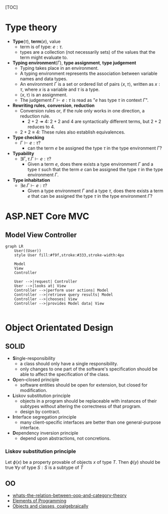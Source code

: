 [TOC]

# Type theory

- **Type**($\tau$), **term**($e$), value
  - term is of type: $e:\tau$.
  - types are a collection (not necessarily sets) of the values that the term might evaluate to.
- **Typing environment**($\Gamma$), **type assignment**, **type judgement**
  - Typing takes place in an environment.
  - A typing environment represents the association between variable names and data types.
  - An environment $\Gamma$ is a set or ordered list of pairs $\langle x,\tau \rangle$, written as $x:\tau$, where $x$ is a variable and $\tau$ is a type.
  - $\langle x,\tau \rangle$ is an assignment.
  - The judgement $\Gamma \vdash e:\tau$ is read as "$e$ has type $\tau$ in context $\Gamma$".
- **Rewriting rules**, **conversion**, **reduction**
  - Conversion rules or, if the rule only works in one direction, a reduction rule.
    - $2+2\twoheadrightarrow 4$: $2+2$ and $4$ are syntactically different terms, but $2+2$ reduces to $4$.
  - $2+2 \equiv 4$: These rules also establish equivalences.
- **Type checking**
  - $\Gamma \vdash e:\tau ?$
    - can the term $e$ be assigned the type $\tau$ in the type environment $\Gamma$?
- **Typability**
  - $\exists \Gamma ,\tau .\Gamma \vdash e:\tau ?$
    - Given a term $e$, does there exists a type environment $\Gamma$ and a type $\tau$ such that the term $e$ can be assigned the type $\tau$ in the type environment $\Gamma$.
- **Type inhabitation**
  - $\displaystyle \exists e.\Gamma \vdash e:\tau ?$
    - Given a type environment $\Gamma$ and a type $\tau$, does there exists a term $e$ that can be assigned the type $\tau$ in the type environment $\Gamma$?

# ASP.NET Core MVC

## Model View Controller

```mermaid
graph LR
    User((User))
    style User fill:#f9f,stroke:#333,stroke-width:4px

    Model
    View
    Controller

    User -->|request| Controller
    User -->|looks at| View
    Controller -->|perform user actions| Model
    Controller -->|retrieve query results| Model
    Controller -->|chooses| View
    Controller -->|provides Model data| View
    
```

# Object Orientated Design

## SOLID

- **S**ingle-responsibility
  - a class should only have a single responsibility.
  - only changes to one part of the software's specification should be able to affect the specification of the class.
- **O**pen–closed principle
  - software entities should be open for extension, but closed for modification.
- **L**iskov substitution principle
  - objects in a program should be replaceable with instances of their subtypes without altering the correctness of that program.
  - design by contract.
- **I**nterface segregation principle
  - many client-specific interfaces are better than one general-purpose interface.
- **D**ependency inversion principle
  - depend upon abstractions, not concretions.

### Liskov substitution principle

Let $\phi (x)$ be a property provable of objects $x$ of type $T$.
Then $\phi (y)$ should be true $\forall y$ of type $S : S$ is a subtype of $T$

## OO

- [whats-the-relation-between-oop-and-category-theory](https://cstheory.stackexchange.com/questions/21387/whats-the-relation-between-oop-and-category-theory)
- [Elements of Programming](http://elementsofprogramming.com/book.html)
- [Objects and classes, coalgebraically](http://citeseerx.ist.psu.edu/viewdoc/download;jsessionid=466BD1639255F6FD6BD151A873A5AE1D?doi=10.1.1.29.6018&rep=rep1&type=pdf)